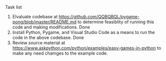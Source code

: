 Task list
1. Elvaluate codebase at https://github.com/QQBQBQL/pygame-pong/blob/master/README.md to determine feasiblity of running this code and making modifications. Done
2. Install Python, Pygame, and Visual Studio Code as a means to run the code in the above codebase. Done
3. Review source material at https://www.askpython.com/python/examples/easy-games-in-python to make any need chamges to the example code. 
